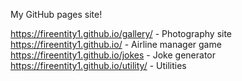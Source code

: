 My GitHub pages site!

https://fireentity1.github.io/gallery/ - Photography site
https://fireentity1.github.io/ - Airline manager game
https://fireentity1.github.io/jokes - Joke generator
https://fireentity1.github.io/utility/ - Utilities
